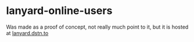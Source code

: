 # lanyard-online-users

Was made as a proof of concept, not really much point to it, but it is hosted at [lanyard.dstn.to](https://lanyard.dstn.to)
